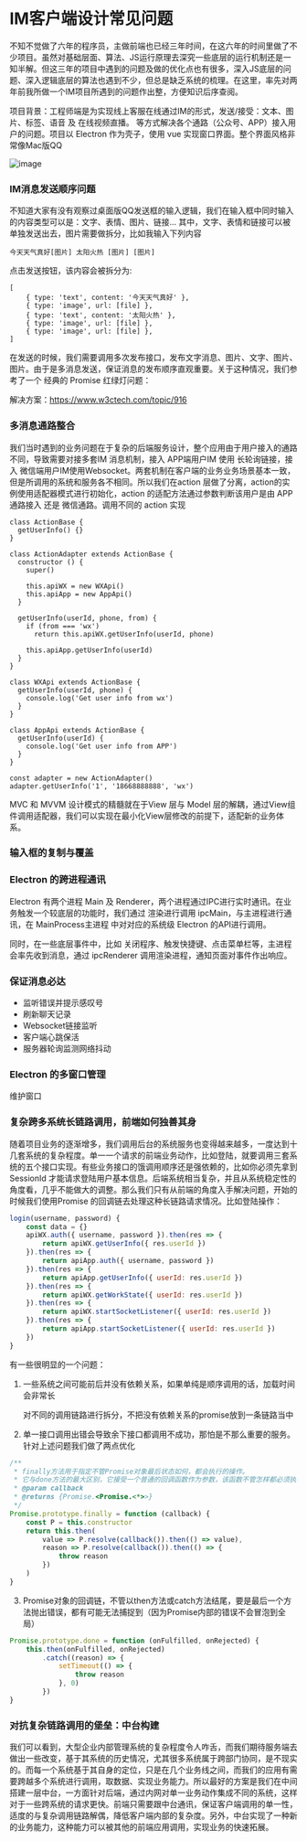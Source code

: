 # IM客户端设计常见问题

不知不觉做了六年的程序员，主做前端也已经三年时间，在这六年的时间里做了不少项目。虽然对基础层面、算法、JS运行原理去深究一些底层的运行机制还是一知半解。但这三年的项目中遇到的问题及做的优化点也有很多，深入JS底层的问题、深入逻辑底层的算法也遇到不少，但总是缺乏系统的梳理。在这里，率先对两年前我所做一个IM项目所遇到的问题作出整，方便知识后序查阅。

项目背景：工程师端是为实现线上客服在线通过IM的形式，发送/接受：文本、图片、标签、语音 及 在线视频直播。 等方式解决各个通路（公众号、APP）接入用户的问题。项目以 Electron 作为壳子，使用 vue 实现窗口界面。整个界面风格非常像Mac版QQ

![image](http://note.youdao.com/yws/res/21043/WEBRESOURCE70409b1016e26593a435ce5428542c77)

### IM消息发送顺序问题

不知道大家有没有观察过桌面版QQ发送框的输入逻辑，我们在输入框中同时输入的内容类型可以是：文字、表情、图片、链接... 其中，文字、表情和链接可以被单独发送出去，图片需要做拆分，比如我输入下列内容

```
今天天气真好[图片] 太阳火热 [图片] [图片]
```

点击发送按钮，该内容会被拆分为:

```
[
    { type: 'text', content: '今天天气真好' },
    { type: 'image', url: [file] }, 
    { type: 'text', content: '太阳火热' },
    { type: 'image', url: [file] }, 
    { type: 'image', url: [file] }, 
]
```

在发送的时候，我们需要调用多次发布接口，发布文字消息、图片、文字、图片、图片。由于是多消息发送，保证消息的发布顺序直观重要。关于这种情况，我们参考了一个 经典的 Promise 红绿灯问题：

解决方案：https://www.w3ctech.com/topic/916

### 多消息通路整合

我们当时遇到的业务问题在于复杂的后端服务设计，整个应用由于用户接入的通路不同，导致需要对接多套IM
消息机制，接入 APP端用户IM 使用 长轮询链接，接入 微信端用户IM使用Websocket。两套机制在客户端的业务业务场景基本一致，但是所调用的系统和服务各不相同。所以我们在action 层做了分离，action的实例使用适配器模式进行初始化，action 的适配方法通过参数判断该用户是由 APP通路接入 还是 微信通路。调用不同的 action 实现

```
class ActionBase {
  getUserInfo() {}
}

class ActionAdapter extends ActionBase {
  constructor () {
    super()

    this.apiWX = new WXApi()
    this.apiApp = new AppApi()
  }

  getUserInfo(userId, phone, from) {
    if (from === 'wx')
      return this.apiWX.getUserInfo(userId, phone)

    this.apiApp.getUserInfo(userId)
  }
}

class WXApi extends ActionBase {
  getUserInfo(userId, phone) {
    console.log('Get user info from wx')
  }
}

class AppApi extends ActionBase {
  getUserInfo(userId) {
    console.log('Get user info from APP')
  }
}

const adapter = new ActionAdapter()
adapter.getUserInfo('1', '18668888888', 'wx')
```

MVC 和 MVVM 设计模式的精髓就在于View 层与 Model
 层的解耦，通过View组件调用适配器，我们可以实现在最小化View层修改的前提下，适配新的业务体系。

### 输入框的复制与覆盖

### Electron 的跨进程通讯 

Electron 有两个进程 Main 及 Renderer，两个进程通过IPC进行实时通讯。在业务触发一个较底层的功能时，我们通过 渲染进行调用 ipcMain，与主进程进行通讯，在 MainProcess主进程 中对对应的系统级 Electron 的API进行调用。

同时，在一些底层事件中，比如 关闭程序、触发快捷键、点击菜单栏等，主进程会率先收到消息，通过 ipcRenderer 调用渲染进程，通知页面对事件作出响应。

### 保证消息必达

- 监听错误并提示感叹号
- 刷新聊天记录
- Websocket链接监听
- 客户端心跳保活
- 服务器轮询监测网络抖动

### Electron 的多窗口管理

维护窗口

### 复杂跨多系统长链路调用，前端如何独善其身

随着项目业务的逐渐增多，我们调用后台的系统服务也变得越来越多，一度达到十几套系统的复杂程度。单一一个请求的前端业务动作，比如登陆，就要调用三套系统的五个接口实现。有些业务接口的饿调用顺序还是强依赖的，比如你必须先拿到 SessionId 才能请求登陆用户基本信息。后端系统相当复杂，并且从系统稳定性的角度看，几乎不能做大的调整。那么我们只有从前端的角度入手解决问题，开始的时候我们使用Promise 的回调链去处理这种长链路请求情况。比如登陆操作：

```js
login(username, password) {
    const data = {}
    apiWX.auth({ username, password }).then(res => {
        return apiWX.getUserInfo({ res.userId })
    }).then(res => {
        return apiApp.auth({ username, password })
    }).then(res => {
        return apiApp.getUserInfo({ userId: res.userId })
    }).then(res => {
        return apiWX.getWorkState({ userId: res.userId })
    }).then(res => {
        return apiWX.startSocketListener({ userId: res.userId })
    }).then(res => {
        return apiApp.startSocketListener({ userId: res.userId })
    })
}
```

有一些很明显的一个问题：

1. 一些系统之间可能前后并没有依赖关系，如果单纯是顺序调用的话，加载时间会非常长


    对不同的调用链路进行拆分，不把没有依赖关系的promise放到一条链路当中

2. 单一接口调用出错会导致余下接口都调用不成功，那怕是不那么重要的服务。针对上述问题我们做了两点优化

```js
/**
 * finally方法用于指定不管Promise对象最后状态如何，都会执行的操作。
 * 它与done方法的最大区别，它接受一个普通的回调函数作为参数，该函数不管怎样都必须执行。
 * @param callback
 * @returns {Promise.<Promise.<*>>}
 */
Promise.prototype.finally = function (callback) {
    const P = this.constructor
    return this.then(
        value => P.resolve(callback()).then(() => value),
        reason => P.resolve(callback()).then(() => {
            throw reason
        })
    )
}
```

3. Promise对象的回调链，不管以then方法或catch方法结尾，要是最后一个方法抛出错误，都有可能无法捕捉到（因为Promise内部的错误不会冒泡到全局）

```js
Promise.prototype.done = function (onFulfilled, onRejected) {
    this.then(onFulfilled, onRejected)
        .catch((reason) => {
            setTimeout(() => {
                throw reason
            }, 0)
        })
}
```

### 对抗复杂链路调用的堡垒：中台构建

我们可以看到，大型企业内部管理系统的复杂程度令人咋舌，而我们期待服务端去做出一些改变，基于其系统的历史情况，尤其很多系统属于跨部门协同，是不现实的。而每一个系统基于其自身的定位，只是在几个业务线之间，而我们的应用有需要跨越多个系统进行调用，取数据、实现业务能力。所以最好的方案是我们在中间搭建一层中台，一方面针对后端，通过内网对单一业务动作集成不同的系统，这样对于一些跨系统的请求更快。前端只需要跟中台通讯，保证客户端调用的单一性，适度的与复杂调用链路解偶，降低客户端内部的复杂度。另外，中台实现了一种新的业务能力，这种能力可以被其他的前端应用调用，实现业务的快速拓展。

